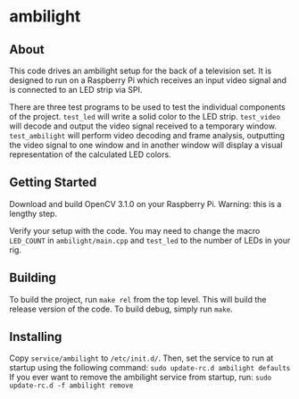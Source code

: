 # ambilight
## About
This code drives an ambilight setup for the back of a television set.  It is
designed to run on a Raspberry Pi which receives an input video signal and is
connected to an LED strip via SPI.

There are three test programs to be used to test the individual components of
the project.  `test_led` will write a solid color to the LED strip.  `test_video`
will decode and output the video signal received to a temporary window.  `test_ambilight`
will perform video decoding and frame analysis, outputting the video signal to
one window and in another window will display a visual representation of the
calculated LED colors.

## Getting Started
Download and build OpenCV 3.1.0 on your Raspberry Pi.  Warning: this is a lengthy
step.

Verify your setup with the code.  You may need to change the macro `LED_COUNT`
in `ambilight/main.cpp` and `test_led` to the number of LEDs in your rig.

## Building
To build the project, run `make rel` from the top level.  This will build the
release version of the code.  To build debug, simply run `make`.

## Installing
Copy `service/ambilight` to `/etc/init.d/`.  Then, set the service to run at
startup using the following command:
`sudo update-rc.d ambilight defaults`
If you ever want to remove the ambilight service from startup, run:
`sudo update-rc.d -f ambilight remove`
